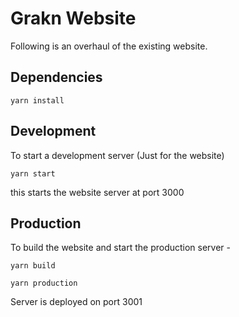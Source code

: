 # Grakn Website
Following is an overhaul of the existing website.
## Dependencies
 ```
 yarn install
 ```

## Development
To start a development server (Just for the website)
```
yarn start 
```
this starts the website server at port 3000

## Production
To build the website and start the production server -
```
yarn build
```
```
yarn production
```
Server is deployed on port 3001
